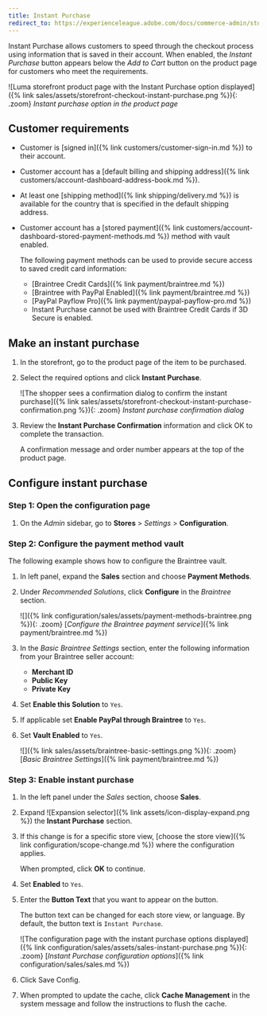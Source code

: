 ```yaml
---
title: Instant Purchase
redirect_to: https://experienceleague.adobe.com/docs/commerce-admin/stores-sales/point-of-purchase/checkout-instant-purchase.html
---
```


Instant Purchase allows customers to speed through the checkout process using information that is saved in their account. When enabled, the _Instant Purchase_ button appears below the _Add to Cart_ button on the product page for customers who meet the requirements.

![Luma storefront product page with the Instant Purchase option displayed]({% link sales/assets/storefront-checkout-instant-purchase.png %}){: .zoom}
_Instant purchase option in the product page_

## Customer requirements

- Customer is [signed in]({% link customers/customer-sign-in.md %}) to their account.

- Customer account has a [default billing and shipping address]({% link customers/account-dashboard-address-book.md %}).

- At least one [shipping method]({% link shipping/delivery.md %}) is available for the country that is specified in the default shipping address.

- Customer account has a [stored payment]({% link customers/account-dashboard-stored-payment-methods.md %}) method with vault enabled.

   The following payment methods can be used to provide secure access to saved credit card information:

   - [Braintree Credit Cards]({% link payment/braintree.md %})
   - [Braintree with PayPal Enabled]({% link payment/braintree.md %})
   - [PayPal Payflow Pro]({% link payment/paypal-payflow-pro.md %})
   - Instant Purchase cannot be used with Braintree Credit Cards if 3D Secure is enabled.

## Make an instant purchase

1. In the storefront, go to the product page of the item to be purchased.

1. Select the required options and click **Instant Purchase**.

   ![The shopper sees a confirmation dialog to confirm the instant purchase]({% link sales/assets/storefront-checkout-instant-purchase-confirmation.png %}){: .zoom}
   _Instant purchase confirmation dialog_

1. Review the **Instant Purchase Confirmation** information and click <span class="btn">OK</span> to complete the transaction.

   A confirmation message and order number appears at the top of the product page.

## Configure instant purchase

### Step 1: Open the configuration page

1. On the _Admin_ sidebar, go to **Stores** >  _Settings_ > **Configuration**.

### Step 2: Configure the payment method vault

The following example shows how to configure the Braintree vault.

1. In left panel, expand the **Sales** section and choose **Payment Methods**.

1. Under _Recommended Solutions_, click **Configure** in the _Braintree_ section.

   ![]({% link configuration/sales/assets/payment-methods-braintree.png %}){: .zoom}
   [_Configure the Braintree payment service_]({% link payment/braintree.md %})

1. In the _Basic Braintree Settings_ section, enter the following information from your Braintree seller account:

   - **Merchant ID**
   - **Public Key**
   - **Private Key**

1. Set **Enable this Solution** to `Yes`.

1. If applicable set **Enable PayPal through Braintree** to `Yes`.

1. Set **Vault Enabled** to `Yes`.

   ![]({% link sales/assets/braintree-basic-settings.png %}){: .zoom}
   [_Basic Braintree Settings_]({% link payment/braintree.md %})

### Step 3: Enable instant purchase

1. In the left panel under the _Sales_ section, choose **Sales**.

1. Expand ![Expansion selector]({% link assets/icon-display-expand.png %}) the **Instant Purchase** section.

1. If this change is for a specific store view, [choose the store view]({% link configuration/scope-change.md %}) where the configuration applies.

   When prompted, click **OK** to continue.

1. Set **Enabled** to `Yes`.

1. Enter the **Button Text** that you want to appear on the button.

   The button text can be changed for each store view, or language. By default, the button text is `Instant Purchase`.

   ![The configuration page with the instant purchase options displayed]({% link configuration/sales/assets/sales-instant-purchase.png %}){: .zoom}
   [_Instant Purchase configuration options_]({% link configuration/sales/sales.md %})

1. Click <span class="btn">Save Config</span>.

1. When prompted to update the cache, click **Cache Management** in the system message and follow the instructions to flush the cache.
